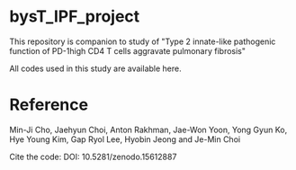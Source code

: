 # bysT_IPF_project
This repository is companion to study of 
"Type 2 innate-like pathogenic function of PD-1high CD4 T cells aggravate pulmonary fibrosis"

All codes used in this study are available here.

# Reference 
Min-Ji Cho, Jaehyun Choi, Anton Rakhman, Jae-Won Yoon, Yong Gyun Ko, Hye Young Kim, Gap Ryol Lee, Hyobin Jeong and Je-Min Choi


Cite the code: DOI: 10.5281/zenodo.15612887
